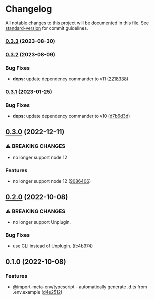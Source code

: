 # Changelog

All notable changes to this project will be documented in this file. See [standard-version](https://github.com/conventional-changelog/standard-version) for commit guidelines.

### [0.3.3](https://github.com/iendeavor/import-meta-env/compare/typescript0.3.2...typescript0.3.3) (2023-08-30)

### [0.3.2](https://github.com/iendeavor/import-meta-env/compare/typescript0.3.1...typescript0.3.2) (2023-08-09)


### Bug Fixes

* **deps:** update dependency commander to v11 ([2218338](https://github.com/iendeavor/import-meta-env/commit/2218338974827fa45fcf7f16ac03d312227a398a))

### [0.3.1](https://github.com/iendeavor/import-meta-env/compare/typescript0.3.0...typescript0.3.1) (2023-01-25)


### Bug Fixes

* **deps:** update dependency commander to v10 ([d7b6d3d](https://github.com/iendeavor/import-meta-env/commit/d7b6d3da733db25acfab1b00fa0cd7b226f141a8))

## [0.3.0](https://github.com/iendeavor/import-meta-env/compare/typescript0.2.0...typescript0.3.0) (2022-12-11)


### ⚠ BREAKING CHANGES

* no longer support node 12

### Features

* no longer support node 12 ([9086406](https://github.com/iendeavor/import-meta-env/commit/908640683e0dff593816c75903da51f971943863))

## [0.2.0](https://github.com/iendeavor/import-meta-env/compare/typescript0.1.0...typescript0.2.0) (2022-10-08)


### ⚠ BREAKING CHANGES

* no longer support Unplugin.

### Bug Fixes

* use CLI instead of Unplugin. ([fc4b974](https://github.com/iendeavor/import-meta-env/commit/fc4b974738bda26b00779fa46f53be3d381ba4d0))

## 0.1.0 (2022-10-08)


### Features

* @import-meta-env/typescript - automatically generate .d.ts from .env.example ([d4e2512](https://github.com/iendeavor/import-meta-env/commit/d4e251224f3925b37fe4538a725a81c98d17a726))
